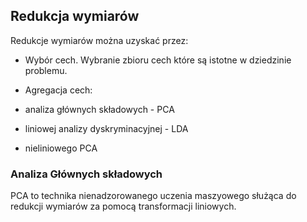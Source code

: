 ## Redukcja wymiarów

Redukcje wymiarów można uzyskać przez:

- Wybór cech. Wybranie zbioru cech które są istotne w dziedzinie problemu.

- Agregacja cech:
- analiza głównych składowych - PCA
- liniowej analizy dyskryminacyjnej - LDA
- nieliniowego PCA

### Analiza Głównych składowych

PCA to technika nienadzorowanego uczenia maszyowego służąca do redukcji wymiarów za pomocą transformacji liniowych.